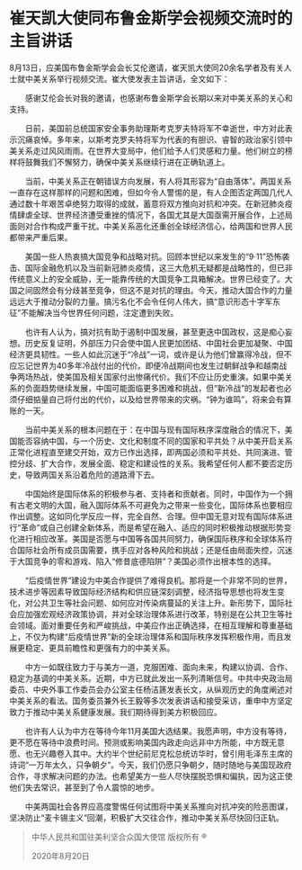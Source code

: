 # 崔天凯大使同布鲁金斯学会视频交流时的主旨讲话

8月13日，应美国布鲁金斯学会会长艾伦邀请，崔天凯大使同20余名学者及有关人士就中美关系举行视频交流。崔大使发表主旨讲话，全文如下：

　　感谢艾伦会长对我的邀请，也感谢布鲁金斯学会长期以来对中美关系的关心和支持。

　　日前，美国前总统国家安全事务助理斯考克罗夫特将军不幸逝世，中方对此表示沉痛哀悼。多年来，以斯考克罗夫特将军为代表的有胆识、睿智的政治家引领中美关系走过风风雨雨。在世界大变局中，他们给予人们灵感和力量。他们树立的榜样将鼓舞我们不懈努力，确保中美关系继续行进在正确轨道上。

　　当前，中美关系正在朝错误方向发展，有人将其形容为“自由落体”。两国关系一直存在这样那样的问题和困难，但如今令人警惕的是，有人企图否定两国几代人通过数十年艰苦卓绝努力取得的成就，蓄意将双方推向对抗和冲突。在新冠肺炎疫情肆虐全球、世界经济遭受重挫的情况下，各国尤其是大国亟需开展合作，上述局面则对合作构成严重干扰。中美关系恶化还重创全球经济信心，给两国和世界人民都带来严重后果。

　　美国一些人热衷搞大国竞争和战略对抗。回顾本世纪以来发生的“9·11”恐怖袭击、国际金融危机以及当前新冠肺炎疫情，这三大危机无疑都是战略性的，但已非传统意义上的安全威胁，无一能靠传统的大国竞争工具箱解决。世界已经变了。大国之间固然会有分歧甚至竞争，但这不是对抗的理由。今天，推动大国合作的力量远远大于推动分裂的力量。搞污名化不会令任何人伟大，搞“意识形态十字军东征”不能解决当今世界任何问题，注定遭到失败。

　　也许有人认为，搞对抗有助于遏制中国发展，甚至更迭中国政权，这是痴心妄想。历史反复证明，外部压力只会使中国人民更加团结、中国社会更加凝聚、中国经济更具韧性。一些人如此沉迷于“冷战”一词，或许是认为他们曾赢得冷战，但不应忘记世界为40多年冷战付出的代价。即便冷战期间也发生过朝鲜战争和越南战争两场热战，使美国及相关国家付出惨痛代价。我们不应让历史重演。如果中美关系的负面趋势继续发展，中国可能面临更多困难和挑战，但“新冷战”的发起者也必须仔细掂量自己将付出的代价，以及给世界带来的灾祸。“钟为谁鸣”，将来会有算账的一天。

　　当前中美关系的根本问题在于：在中国与现有国际秩序深度融合的情况下，美国能否容纳中国，与一个历史、文化和制度不同的国家和平共处？从中美开启关系正常化进程直至建交开始，双方已作出选择，即两国必须和平共处、共同演进、管控分歧、扩大合作，发展全面、稳定和建设性的关系。我希望任何人都不要否定历史，导致两国关系沿着危险的道路滑下去。

　　中国始终是国际体系的积极参与者、支持者和贡献者。同时，中国作为一个拥有古老文明的大国，融入国际体系不可避免为之带来一些变化，国际体系也要相应作出调整。这如同化学反应一样，完全自然、合理。但中国无意对现有国际体系进行“革命”或自己创建全新体系，而是希望在融入、适应的同时积极推动根据形势变化进行相应改革。美国是否愿与中国等各国共同努力，确保国际秩序和全球体系符合国际社会所有成员国需要，携手应对各种风险和挑战；还是任由局面失控，沉迷于大国竞争的零和游戏、陷入“修昔底德陷阱”？美国必须作出根本性的选择。

　　“后疫情世界”建设为中美合作提供了难得良机。那将是一个非常不同的世界，技术进步等因素导致国际经济结构和供应链深刻调整，经济指导思想也将发生变化，对公共卫生等社会问题、如何应对传染病蔓延的关注上升。新形势下，国际社会应加强宏观经济政策协调，并对全球治理体系进行改革，特别是在公共卫生等社会领域。面对重要任务和严峻挑战，中美应作出正确选择，在相互理解和尊重基础上，不仅为构建“后疫情世界”新的全球治理体系和国际秩序发挥积极作用，而且发展更稳定、更具前瞻性和更强有力的中美关系。

　　中方一如既往致力于与美方一道，克服困难、面向未来，构建以协调、合作、稳定为基调的中美关系。近期，中方已就此发出一系列清晰信号。中共中央政治局委员、中央外事工作委员会办公室主任杨洁篪发表长文，从纵观历史的角度阐述对中美关系的看法。国务委员兼外长王毅等多次发表讲话和接受采访，重申中方坚定致力于推动中美关系健康发展。我们期待得到美方积极回应。

　　也许有人认为中方在等待今年11月美国大选结果。我愿声明，中方没有等待，更不愿在等待中浪费时间。预测或影响美国内政走向远非中方所能，中方既无意愿、也无兴趣卷入其中。大约半个世纪前尼克松总统访华时，曾引用毛泽东主席的诗词“一万年太久，只争朝夕”。今天，我们仍愿只争朝夕，随时随地与美国现政府合作，寻求解决问题的办法。也希望美方一些人尽快摆脱恐惧和偏执，因为这正使他们失去常识，甚至到了令人震惊的地步。

　　中美两国社会各界应高度警惕任何试图将中美关系推向对抗冲突的险恶图谋，坚决防止“麦卡锡主义”回潮，积极扩大交往合作，推动中美关系尽快回归正轨。



> 中华人民共和国驻美利坚合众国大使馆 版权所有 ®
>
> 2020年8月20日